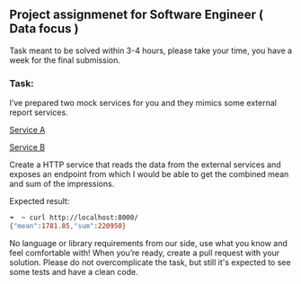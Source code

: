 ## Project assignmenet for Software Engineer ( Data focus )

Task meant to be solved within 3-4 hours, please take your time, you have a week for the final submission. 

### Task:

I’ve prepared two mock services for you and they mimics some external report services.

[Service A](https://run.mocky.io/v3/9a01a1b9-26e1-4c8a-84db-d534352e1461)

[Service B](https://run.mocky.io/v3/ba026992-281a-42a6-8447-ae1c8a04106e)

Create a HTTP service that reads the data from the external services and exposes an endpoint from which I would be able to get the combined mean and sum of the impressions.

Expected result:
```sh
➜  ~ curl http://localhost:8000/
{"mean":1781.85,"sum":220950}
```

No language or library requirements from our side, use what you know and feel comfortable with! 
When you’re ready, create a pull request with your solution. 
Please do not overcomplicate the task, but still it's expected to see some tests and have a clean code.

